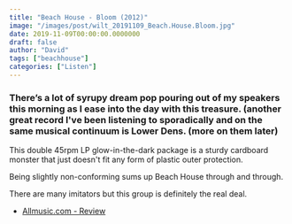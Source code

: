 ```yaml
---
title: "Beach House - Bloom (2012)"
image: "/images/post/wilt_20191109_Beach.House.Bloom.jpg"
date: 2019-11-09T00:00:00.0000000
draft: false
author: "David"
tags: ["beachhouse"]
categories: ["Listen"]
---
```

### There’s a lot of syrupy dream pop pouring out of my speakers this morning as I ease into the day with this treasure. (another great record I've been listening to sporadically and on the same musical continuum is Lower Dens. (more on them later)

 This double 45rpm LP glow-in-the-dark package is a sturdy cardboard monster that just doesn't fit any form of plastic outer protection.

 Being slightly non-conforming sums up Beach House  through and through. 

 There are many imitators but this group is definitely the real deal.

-  [Allmusic.com - Review](https://www.allmusic.com/album/bloom-mw0002334053)